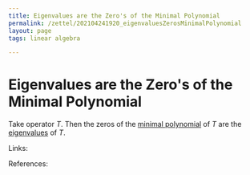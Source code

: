 ```yaml
---
title: Eigenvalues are the Zero's of the Minimal Polynomial
permalink: /zettel/202104241920_eigenvaluesZerosMinimalPolynomial
layout: page
tags: linear algebra

---
```

# Eigenvalues are the Zero's of the Minimal Polynomial

Take operator $T$. Then the zeros of the [minimal polynomial](202104241845_minimalPolynomialDefinition) of $T$ 
are the [eigenvalues](202102120912_eigenvalueDefinition) of $T$.

Links: 

References: 

